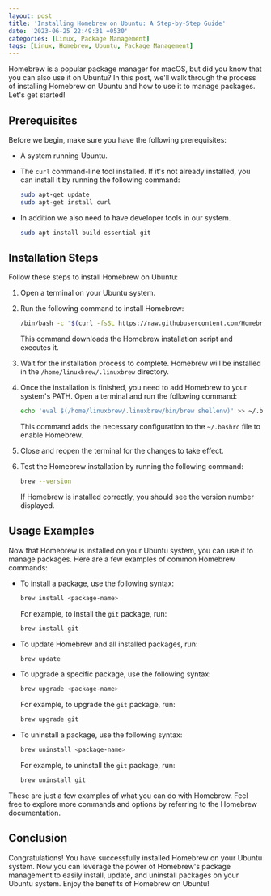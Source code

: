 ```yaml
---
layout: post
title: 'Installing Homebrew on Ubuntu: A Step-by-Step Guide'
date: '2023-06-25 22:49:31 +0530'
categories: [Linux, Package Management]
tags: [Linux, Homebrew, Ubuntu, Package Management]
---
```


Homebrew is a popular package manager for macOS, but did you know that you can also use it on Ubuntu? In this post, we'll walk through the process of installing Homebrew on Ubuntu and how to use it to manage packages. Let's get started!

## Prerequisites

Before we begin, make sure you have the following prerequisites:

- A system running Ubuntu.
- The `curl` command-line tool installed. If it's not already installed, you can install it by running the following command:

  ```bash
  sudo apt-get update
  sudo apt-get install curl
  ```
- In addition we also need to have developer tools in our system.

  ```bash
  sudo apt install build-essential git
  ```

## Installation Steps

Follow these steps to install Homebrew on Ubuntu:

1. Open a terminal on your Ubuntu system.

2. Run the following command to install Homebrew:

   ```bash
   /bin/bash -c "$(curl -fsSL https://raw.githubusercontent.com/Homebrew/install/HEAD/install.sh)"
   ```

   This command downloads the Homebrew installation script and executes it.

3. Wait for the installation process to complete. Homebrew will be installed in the `/home/linuxbrew/.linuxbrew` directory.

4. Once the installation is finished, you need to add Homebrew to your system's PATH. Open a terminal and run the following command:

   ```bash
   echo 'eval $(/home/linuxbrew/.linuxbrew/bin/brew shellenv)' >> ~/.bashrc
   ```

   This command adds the necessary configuration to the `~/.bashrc` file to enable Homebrew.

5. Close and reopen the terminal for the changes to take effect.

6. Test the Homebrew installation by running the following command:

   ```bash
   brew --version
   ```

   If Homebrew is installed correctly, you should see the version number displayed.

## Usage Examples

Now that Homebrew is installed on your Ubuntu system, you can use it to manage packages. Here are a few examples of common Homebrew commands:

- To install a package, use the following syntax:

  ```bash
  brew install <package-name>
  ```

  For example, to install the `git` package, run:

  ```bash
  brew install git
  ```

- To update Homebrew and all installed packages, run:

  ```bash
  brew update
  ```

- To upgrade a specific package, use the following syntax:

  ```bash
  brew upgrade <package-name>
  ```

  For example, to upgrade the `git` package, run:

  ```bash
  brew upgrade git
  ```

- To uninstall a package, use the following syntax:

  ```bash
  brew uninstall <package-name>
  ```

  For example, to uninstall the `git` package, run:

  ```bash
  brew uninstall git
  ```

These are just a few examples of what you can do with Homebrew. Feel free to explore more commands and options by referring to the Homebrew documentation.

## Conclusion

Congratulations! You have successfully installed Homebrew on your Ubuntu system. Now you can leverage the power of Homebrew's package management to easily install, update, and uninstall packages on your Ubuntu system. Enjoy the benefits of Homebrew on Ubuntu!